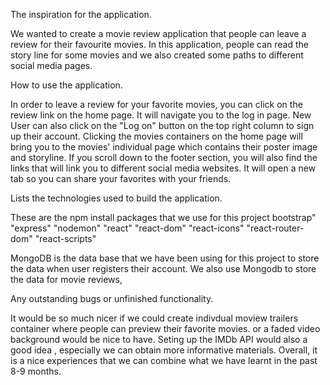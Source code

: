 The inspiration for the application.

We wanted to create a movie review application that people can leave a review for their favourite movies. In this application, people can read the story line for some movies and we also created some paths to different social media pages.

How to use the application.

In order to leave a review for your favorite movies, you can click on the review link on the home page. It will navigate you to the log in page. New User can also click on the "Log on" button on the top right column to sign up their account. Clicking the movies containers on the home page will bring you to the movies' individual page which contains their poster image and storyline. If you scroll down to the footer section, you will also find the links that will link you to different social media websites. It will open a new tab so you can share your favorites with your friends.

Lists the technologies used to build the application.

These are the npm install packages that we use for this project bootstrap" "express" "nodemon" "react" "react-dom" "react-icons" "react-router-dom" "react-scripts"

MongoDB is the data base that we have been using for this project to store the data when user registers their account. We also use Mongodb to store the data for movie reviews,

Any outstanding bugs or unfinished functionality.

It would be so much nicer if we could create indivdual moview trailers container where people can preview their favorite movies. or a faded video background would be nice to have. Seting up the IMDb API would also a good idea , especially we can obtain more informative materials. Overall, it is a nice experiences that we can combine what we have learnt in the past 8-9 months.
